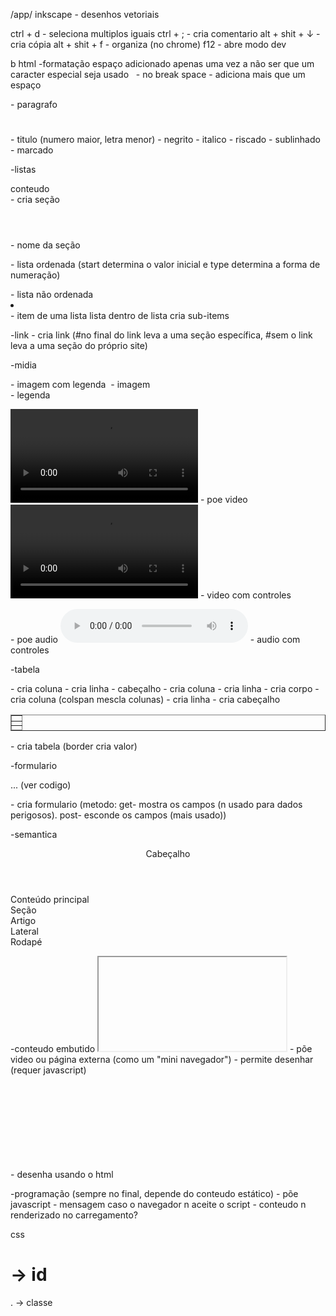 /app/ inkscape - desenhos vetoriais

ctrl + d - seleciona multiplos iguais
ctrl + ; - cria comentario
alt + shit + ↓ - cria cópia
alt + shit + f - organiza
(no chrome) f12 - abre modo dev

b
html
  -formatação
  espaço adicionado apenas uma vez a não ser que um caracter especial seja usado
  &nbsp; - no break space - adiciona mais que um espaço
  <p> </p> - paragrafo
  <h1>  </h1> - titulo (numero maior, letra menor)
  <b>  </b> - negrito
  <i>  </i> - italico
  <strike>  </strike> - riscado
  <u>  </u> - sublinhado
  <mark>  </mark> - marcado

  -listas
  <section id="salami"> conteudo </section> - cria seção
  <header> </header> - nome da seção
  <ol start="valor_inicial" type="tipo">  </ol> - lista ordenada (start determina o valor inicial e type determina a forma de numeração)
  <ul>  </ul> - lista não ordenada
  <li>  </li> - item de uma lista
  lista dentro de lista cria sub-items

  -link
  <a href="link">  </a> - cria link (#no final do link leva a uma seção específica, #sem o link leva a uma seção do próprio site)

  -midia
  <figure>  </figure> - imagem com legenda
  <img> - imagem
  <figcaption> </figcaption> - legenda

  <video src="link">  </video> - poe video
  <video controls> <source src="link"> </video> - video com controles

  <audio src="link">  </audio> - poe audio
  <audio controls> <source src="link" type="tipo"> </audio> - audio com controles

  -tabela
  <table border="valor">
    <thead> 
      <tr> 
        <th></th> - cria coluna
      </tr> - cria linha
    </thead> - cabeçalho
    <tbody>
        <tr>
            <td></td> - cria coluna
        </tr> - cria linha
    </tbody> - cria corpo
    <tfoot>
        <tr>
            <td colspan="valor"></td> - cria coluna (colspan mescla colunas)
        </tr> - cria linha
    </tfoot> - cria cabeçalho
  </table> - cria tabela (border cria valor)

  -formulario
  <form action="link to server" method="metodo">    
    ... (ver codigo)
  </form> - cria formulario (metodo: get- mostra os campos (n usado para dados perigosos). post- esconde os campos (mais usado))

  -semantica
    <header>Cabeçalho</header>
    <main>Conteúdo principal</main>
    <section>Seção</section>
    <article>Artigo</article>
    <aside>Lateral</aside>
    <footer>Rodapé</footer>

  -conteudo embutido
    <iframe></iframe> - põe video ou página externa (como um "mini navegador")
    <canvas></canvas> - permite desenhar (requer javascript)
    <svg width="" height=""> parametros </svg> - desenha usando o html

  -programação (sempre no final, depende do conteudo estático)
    <script>  </script> - põe javascript
    <noscript>  </noscript> - mensagem caso o navegador n aceite o script
    <template>
      <p>  </p>
    </template> - conteudo n renderizado no carregamento?
  
css 
  # -> id
  . -> classe
